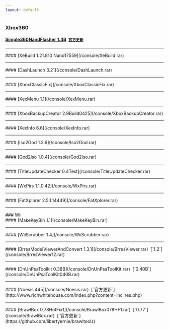 ```yaml
---
layout: default
---
```


### Xbox360<br>
#### [Simple360NandFlasher 1.4B](/console/Simple360NandFlasher.rar)&nbsp;&nbsp;[`官方更新`](https://github.com/Swizzy/XDK_Projects/tree/master/Simple%20360%20NAND%20Flasher)
<hr>
#### [XeBuild 1.21.810 Nand17559](/console/XeBuild.rar)
<hr>
#### [DashLaunch 3.21](/console/DashLaunch.rar)
<hr>
#### [XboxClassicFix](/console/XboxClassicFix.rar)
<hr>
#### [XexMenu 1.1](/console/XexMenu.rar)
<hr>
#### [XboxBackupCreator 2.9Build0425](/console/XboxBackupCreator.rar)
<hr>
#### [XexInfo 6.6](/console/XexInfo.rar)
<hr>
#### [Iso2God 1.3.6](/console/Iso2God.rar)
<hr>
#### [God2Iso 1.0.4](/console/God2Iso.rar)
<hr>
#### [TitleUpdateChecker 0.4Test](/console/TitleUpdateChecker.rar)
<hr>
#### [WxPirs 1.1.0.42](/console/WxPirs.rar)
<hr>
#### [FatXplorer 2.5.1.14449](/console/FatXplorer.rar)
<hr>
### Wii<br>
#### [MakeKeyBin 1.1](/console/MakeKeyBin.rar)
<hr>
#### [WiiScrubber 1.4](/console/WiiScrubber.rar)
<hr>
#### [BrresModelViewerAndConvert 1.3.1](/console/BrresViewer.rar)&nbsp;&nbsp;[`1.2`](/console/BrresViewer12.rar)
<hr>
#### [DnUnPsaToolkit 0.38B](/console/DnUnPsaToolKit.rar)&nbsp;&nbsp;[`0.40B`](/console/DnUnPsaToolKit040B.rar)
<hr>
#### [Noesis 445](/console/Noesis.rar)&nbsp;&nbsp;[`官方更新`](http://www.richwhitehouse.com/index.php?content=inc_res.php)
<hr>
#### [BrawlBox 0.78HotFix1](/console/BrawlBox078HF1.rar)&nbsp;&nbsp;[`0.77`](/console/BrawlBox.rar)&nbsp;&nbsp;[`官方更新`](https://github.com/libertyernie/brawltools)
